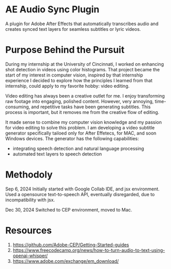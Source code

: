 # AE Audio Sync Plugin 
A plugin for Adobe After Effects that automatically transcribes audio and creates synced text layers for seamless subtitles or lyric videos.

# Purpose Behind the Pursuit
During my internship at the University of Cincinnati, I worked on enhancing shot detection in videos using color histograms. That project became the start of my interest in computer vision, inspired by that internship experience I decided to explore how the principles I learned from that internship, could apply to my favorite hobby: video editing. 

Video editing has always been a creative outlet for me. I enjoy transforming raw footage into engaging, polished content. However, very annoying, time-consuming, and repetitive tasks have been generating subtitles. This process is important, but it removes me from the creative flow of editing.

It made sense to combine my computer vision knowledge and my passion for video editing to solve this problem. I am developing a video subtitle generator specifically tailoed only for After Effetecs, for MAC, and soon Windows devices. The generator has the following capabilities: 
- integrating speech detection and natural language processing
- automated text layers to speech detection

# Methodoly 
Sep 6, 2024
Initially started with Google Collab IDE, and jsx environment. Used a opensource text-to-speech API, eventually disregarded, due to incompatibility with jsx. 

Dec 30, 2024 
Switched to CEP environment, moved to Mac. 

# Resources 
1. https://github.com/Adobe-CEP/Getting-Started-guides
2. https://www.freecodecamp.org/news/how-to-turn-audio-to-text-using-openai-whisper/
3. https://www.adobe.com/exchange/em_download/
